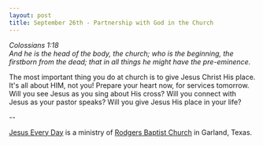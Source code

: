 ```yaml
---
layout: post
title: September 26th - Partnership with God in the Church
---
```


_Colossians 1:18  
And he is the head of the body, the church; who is the beginning,
the firstborn from the dead; that in all things he might have the
pre-eminence._

The most important thing you do at church is to give Jesus Christ
His place. It's all about HIM, not you! Prepare your heart now, for
services tomorrow. Will you see Jesus as you sing about His cross?
Will you connect with Jesus as your pastor speaks? Will you give
Jesus His place in your life?

 --

<a href=http://jesuseveryday.net>Jesus Every Day</a> is a ministry of <a href=http://rodgersbaptist.net>Rodgers Baptist Church</a> in Garland, Texas.
